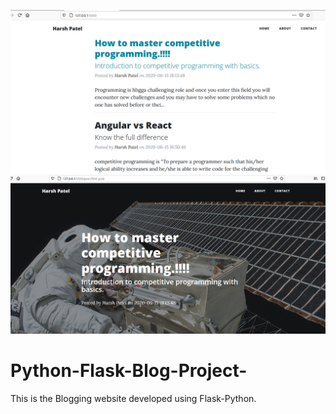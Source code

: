 ![](myblo_sanpshot1.png)
![](myblo_sanpshot3.png)

# Python-Flask-Blog-Project-
This is the Blogging website developed using Flask-Python.

